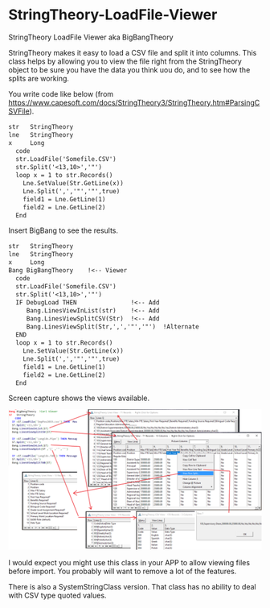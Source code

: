 # StringTheory-LoadFile-Viewer
 StringTheory LoadFile Viewer aka BigBangTheory

StringTheory makes it easy to load a CSV file and split it into columns. This class helps by allowing you to view the file right from the StringTheory object to be sure you have the data you think uou do, and to see how the splits are working.

You write code like below (from https://www.capesoft.com/docs/StringTheory3/StringTheory.htm#ParsingCSVFile).
```Clarion
str   StringTheory
lne   StringTheory
x     Long
  code
  str.LoadFile('Somefile.CSV')
  str.Split('<13,10>','"')
  loop x = 1 to str.Records()
    Lne.SetValue(Str.GetLine(x))
    Lne.Split(',','"','"',true)
    field1 = Lne.GetLine(1)
    field2 = Lne.GetLine(2)
  End
```

Insert BigBang to see the results.

```Clarion
str   StringTheory
lne   StringTheory
x     Long
Bang BigBangTheory    !<-- Viewer
  code
  str.LoadFile('Somefile.CSV')
  str.Split('<13,10>','"')
  IF DebugLoad THEN               !<-- Add
     Bang.LinesViewInList(str)    !<-- Add
     Bang.LinesViewSplitCSV(Str)  !<-- Add
     Bang.LinesViewSplit(Str,',','"','"')  !Alternate 
  END
  loop x = 1 to str.Records()
    Lne.SetValue(Str.GetLine(x))
    Lne.Split(',','"','"',true)
    field1 = Lne.GetLine(1)
    field2 = Lne.GetLine(2)
  End
```

Screen capture shows the views available. 

![BigBangCapture](screenshotbang1.png)

I would expect you might use this class in your APP to allow viewing files before import. You probably will want to remove a lot of the features.

There is also a SystemStringClass version. That class has no ability to deal with CSV type quoted values.

